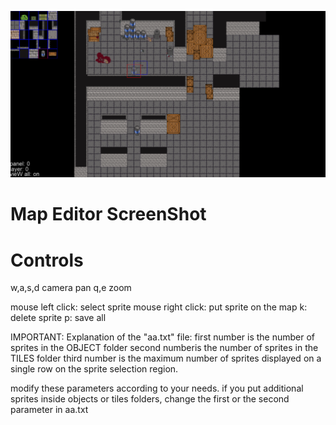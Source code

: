 ![levelEditor](levelEditor.png)

# Map Editor ScreenShot

# Controls
w,a,s,d camera pan
q,e zoom

mouse left click: select sprite
mouse right click: put sprite on the map
k: delete sprite
p: save all

IMPORTANT:
Explanation of the "aa.txt" file:
first number is the number of sprites in the OBJECT folder
second numberis the number of sprites in the TILES folder
third number is the maximum number of sprites displayed on a single row on the sprite selection region.

modify these parameters according to your needs.
if you put additional sprites inside objects or tiles folders, change the first or the second parameter in aa.txt
